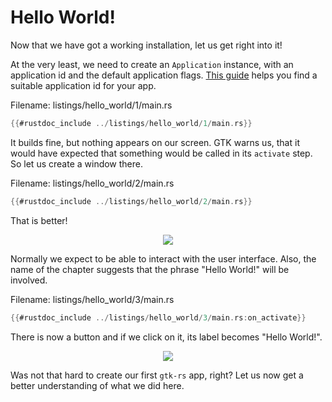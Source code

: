 # Hello World!

Now that we have got a working installation, let us get right into it!

At the very least, we need to create an `Application` instance, with an application id and the default application flags.
[This guide](https://wiki.gnome.org/HowDoI/ChooseApplicationID) helps you find a suitable application id for your app.

<span class="filename">Filename: listings/hello_world/1/main.rs</span>

```rust ,no_run
{{#rustdoc_include ../listings/hello_world/1/main.rs}}
```

It builds fine, but nothing appears on our screen.
GTK warns us, that it would have expected that something would be called in its `activate` step.
So let us create a window there.

<span class="filename">Filename: listings/hello_world/2/main.rs</span>

```rust ,no_run
{{#rustdoc_include ../listings/hello_world/2/main.rs}}
```
That is better!

<div style="text-align:center"><img src="img/hello_world_empty.png" /></div>

Normally we expect to be able to interact with the user interface.
Also, the name of the chapter suggests that the phrase "Hello World!" will be involved.

<span class="filename">Filename: listings/hello_world/3/main.rs</span>

```rust ,no_run
{{#rustdoc_include ../listings/hello_world/3/main.rs:on_activate}}
```
There is now a button and if we click on it, its label becomes "Hello World!".

<div style="text-align:center"><img src="img/hello_world_button.png" /></div>

Was not that hard to create our first `gtk-rs` app, right?
Let us now get a better understanding of what we did here.
